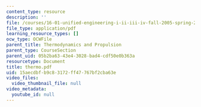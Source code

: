 ```yaml
---
content_type: resource
description: ''
file: /courses/16-01-unified-engineering-i-ii-iii-iv-fall-2005-spring-2006/15aecdbfb9c83172ff47767bf2cba63e_thermo.pdf
file_type: application/pdf
learning_resource_types: []
ocw_type: OCWFile
parent_title: Thermodynamics and Propulsion
parent_type: CourseSection
parent_uid: 05b2ba63-43e4-3028-bad4-cdf50e0b363a
resourcetype: Document
title: thermo.pdf
uid: 15aecdbf-b9c8-3172-ff47-767bf2cba63e
video_files:
  video_thumbnail_file: null
video_metadata:
  youtube_id: null
---
```

